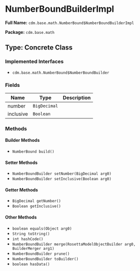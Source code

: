# NumberBoundBuilderImpl

**Full Name:** `cdm.base.math.NumberBound$NumberBoundBuilderImpl`

**Package:** `cdm.base.math`

## Type: Concrete Class

### Implemented Interfaces

- `cdm.base.math.NumberBound$NumberBoundBuilder`

### Fields

| Name | Type | Description |
|------|------|-------------|
| number | `BigDecimal` |  |
| inclusive | `Boolean` |  |

### Methods

#### Builder Methods

- `NumberBound build()`

#### Setter Methods

- `NumberBoundBuilder setNumber(BigDecimal arg0)`
- `NumberBoundBuilder setInclusive(Boolean arg0)`

#### Getter Methods

- `BigDecimal getNumber()`
- `Boolean getInclusive()`

#### Other Methods

- `boolean equals(Object arg0)`
- `String toString()`
- `int hashCode()`
- `NumberBoundBuilder merge(RosettaModelObjectBuilder arg0, BuilderMerger arg1)`
- `NumberBoundBuilder prune()`
- `NumberBoundBuilder toBuilder()`
- `boolean hasData()`

